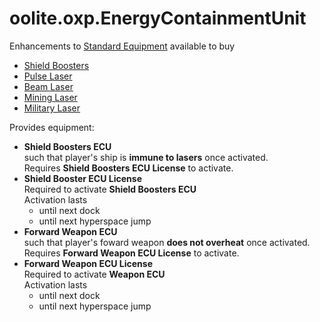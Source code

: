 # oolite.oxp.EnergyContainmentUnit

Enhancements to [Standard Equipment](https://wiki.alioth.net/index.php/Oolite_Equipment)
available to buy
- [Shield Boosters](https://wiki.alioth.net/index.php/Shield_Boosters)
- [Pulse Laser](https://wiki.alioth.net/index.php/Pulse_Laser)
- [Beam Laser](https://wiki.alioth.net/index.php/Beam_Laser)
- [Mining Laser](https://wiki.alioth.net/index.php/Mining_Laser)
- [Military Laser](https://wiki.alioth.net/index.php/Military_Laser)


Provides equipment:
- **Shield Boosters ECU**  
  such that player's ship is **immune to lasers** once activated.  
  Requires **Shield Boosters ECU License** to activate.
- **Shield Booster ECU License**  
  Required to activate **Shield Boosters ECU**  
  Activation lasts
  - until next dock
  - until next hyperspace jump
- **Forward Weapon ECU**  
  such that player's foward weapon **does not overheat**  once activated.  
  Requires **Forward Weapon ECU License** to activate.
- **Forward Weapon ECU License**  
  Required to activate **Weapon ECU**  
  Activation lasts
  - until next dock
  - until next hyperspace jump
